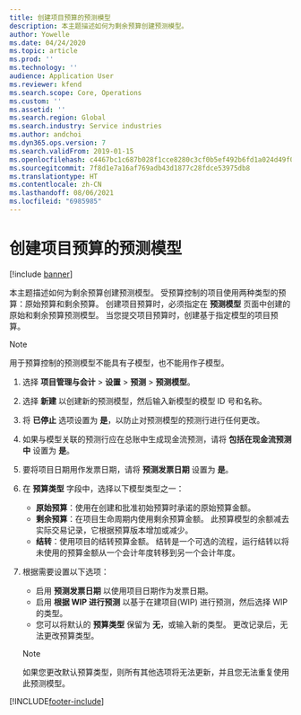 ```yaml
---
title: 创建项目预算的预测模型
description: 本主题描述如何为剩余预算创建预测模型。
author: Yowelle
ms.date: 04/24/2020
ms.topic: article
ms.prod: ''
ms.technology: ''
audience: Application User
ms.reviewer: kfend
ms.search.scope: Core, Operations
ms.custom: ''
ms.assetid: ''
ms.search.region: Global
ms.search.industry: Service industries
ms.author: andchoi
ms.dyn365.ops.version: 7
ms.search.validFrom: 2019-01-15
ms.openlocfilehash: c4467bc1c687b028f1cce8280c3cf0b5ef492b6fd1a024d49f001ce5ff8a34cb
ms.sourcegitcommit: 7f8d1e7a16af769adb43d1877c28fdce53975db8
ms.translationtype: HT
ms.contentlocale: zh-CN
ms.lasthandoff: 08/06/2021
ms.locfileid: "6985985"
---
```

# <a name="create-forecast-models-for-project-budgets"></a>创建项目预算的预测模型 

[!include [banner](../includes/banner.md)]

本主题描述如何为剩余预算创建预测模型。 受预算控制的项目使用两种类型的预算：原始预算和剩余预算。 创建项目预算时，必须指定在 **预测模型** 页面中创建的原始和剩余预算预测模型。 当您提交项目预算时，创建基于指定模型的项目预算。

> [!NOTE]
> 用于预算控制的预测模型不能具有子模型，也不能用作子模型。

1. 选择 **项目管理与会计** > **设置** > **预测**  > **预测模型**。
2. 选择 **新建** 以创建新的预测模型，然后输入新模型的模型 ID 号和名称。 
3. 将 **已停止** 选项设置为 **是**，以防止对预测模型的预测行进行任何更改。 
4. 如果与模型关联的预测行应在总账中生成现金流预测，请将 **包括在现金流预测中** 设置为 **是**。 
5. 要将项目日期用作发票日期，请将 **预测发票日期** 设置为 **是**。 
6. 在 **预算类型** 字段中，选择以下模型类型之一：

   - **原始预算**：使用在创建和批准初始预算时承诺的原始预算金额。
   - **剩余预算**：在项目生命周期内使用剩余预算金额。 此预算模型的余额减去实际交易记录，它根据预算版本增加或减少。
   - **结转**：使用项目的结转预算金额。 结转是一个可选的流程，运行结转以将未使用的预算金额从一个会计年度转移到另一个会计年度。

7. 根据需要设置以下选项：

   - 启用 **预测发票日期** 以使用项目日期作为发票日期。
   - 启用 **根据 WIP 进行预测** 以基于在建项目(WIP) 进行预测，然后选择 WIP 的类型。 
   - 您可以将默认的 **预算类型** 保留为 **无**，或输入新的类型。 更改记录后，无法更改预算类型。     
    > [!NOTE]
    > 如果您更改默认预算类型，则所有其他选项将无法更新，并且您无法重复使用此预测模型。 
   


 



[!INCLUDE[footer-include](../includes/footer-banner.md)]